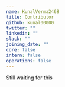```yaml
---
name: KunalVerma2468
title: Contributor
github: kunal00000
twitter: ""
linkedin: ""
slack: ""
joining_date: ""
core: false
intern: false
operations: false
---
```


Still waiting for this

